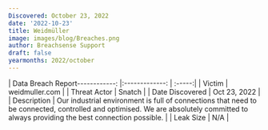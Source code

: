 ```yaml
---
Discovered: October 23, 2022
date: '2022-10-23'
title: Weidmüller
image: images/blog/Breaches.png
author: Breachsense Support
draft: false
yearmonths: 2022/october
---
```


| Data Breach Report------------:     |:-------------:    | :-----:|
| Victim      | weidmuller.com      | 
| Threat Actor      | Snatch      | 
| Date Discovered      | Oct 23, 2022      | 
| Description      | Our industrial environment is full of connections that need to be connected, controlled and optimised. We are absolutely committed to always providing the best connection possible.       | 
| Leak Size      | N/A      | 

